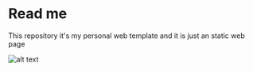 # Read me
This repository it's my personal web template and it is just an static web page

![alt text](/PersonalWeb/assets/img/template.png)
